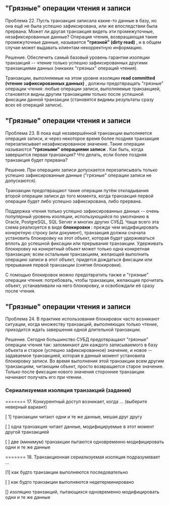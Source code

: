 ## "Грязные" операции чтения и записи

Проблема 22. Пусть транзакция записала какие-то данные в базу, но она ещё не была успешно зафиксирована, или же впоследствии была прервана. Может ли другая транзакция видеть эти промежуточные, незафиксированные данные? Операция чтения, возвращающая такие промежуточные данные, называется  **"грязной" (dirty read)** , и в общем случае может выдавать клиентам некорректную информацию.

Решение. Обеспечить самый базовый уровень гарантии изоляции транзакций -- чтение только успешно зафиксированных другими транзакциями данных (никаких "грязных" операций чтения).

Транзакции, выполняемые на этом уровне изоляции  **read committed (чтение зафиксированных данных)** , должны предотвращать "грязные" операции чтения: любые операции записи, выполняемые транзакцией, становятся видны другим транзакциям только после успешной фиксации данной транзакции (становятся видимы результаты сразу всех её операций записи).

## "Грязные" операции чтения и записи

Проблема 23. В пока ещё незавершённой транзакции выполняется операция записи, и через некоторое время более поздняя транзакция перезаписывает незафиксированное значение. Такие операции называются  **"грязными" операциями записи** . Как быть, когда завершится первая транзакция? Что делать, если более поздняя транзакция будет прервана?

Решение. При операциях записи допускается перезаписывать только успешно зафиксированные данные ("грязные" операции записи не допускаются).

Транзакции предотвращают такие операции путём откладывания второй операции записи до того момента, когда транзакция первой операции будет либо успешно зафиксирована, либо прервана.

Поддержка чтения только успешно зафиксированных данных -- очень популярный уровень изоляции, использующийся по умолчанию в Oracle, PostgreSQL, SQL Server и многих других СУБД. Чаще всего эта схема реализуется в виде  **блокировки** : прежде чем модифицировать конкретную строку (или документ), транзакция должна сначала установить блокировку на этот объект, которая будет удерживаться вплоть до успешной фиксации или прерывания транзакции. Удерживать блокировку на конкретный объект может только одна конкретная транзакция; всем остальным транзакциям, желающей выполнить операцию записи в этот объект, придется дождаться фиксации или прерывания первой транзакции (снятия блокировки).

С помощью блокировок можно предотвратить также и "грязные" операции чтения: потребовать, чтобы транзакции, желающие прочитать объект, устанавливали на него блокировку, и освобождали её сразу после чтения.

## "Грязные" операции чтения и записи

Проблема 24. В практике использования блокировок часто возникают ситуации, когда множеству транзакций, выполняющих только чтение, приходится ждать завершения одной длительной транзакции.

Решение. Сегодня большинство СУБД предотвращают "грязные" операции чтения так: запоминают для каждого записываемого в базу объекта и старое (успешно зафиксированное) значение, и новое -- задаваемое транзакцией, которая в данный момент установила блокировку записи. Во время выполнения этой транзакции всем другим транзакциям, читающим объект, просто возвращается старое значение. Только после фиксации нового значения сторонние транзакции начинают получать его при чтении.

### Сериализуемая изоляция транзакций (задания)

======= 17. Конкурентный доступ возникает, когда ... (выберите неверный вариант)

[ 1] транзакции читают одни и те же данные, мешая друг другу

[ ] одна транзакция читает данные, модифицируемые в этот момент другой транзакцией

[ ] две (минимум) транзакции пытаются одновременно модифицировать одни и те же данные

======= 18. Транзакционная сериализуемая изоляция подразумевает ...

[1] как будто транзакции выполняются последовательно

[ ] как будто транзакции выполняются недетерминировано

[] изоляцию транзакций, пытающихся одновременно модифицировать одни и те же данные
